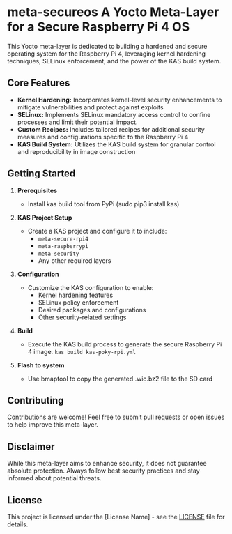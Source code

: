 # meta-secureos A Yocto Meta-Layer for a Secure Raspberry Pi 4 OS

This Yocto meta-layer is dedicated to building a hardened and secure operating system for the Raspberry Pi 4, leveraging kernel hardening techniques, SELinux enforcement, and the power of the KAS build system. 

## Core Features

*   **Kernel Hardening:** Incorporates kernel-level security enhancements to mitigate vulnerabilities and protect against exploits
*   **SELinux:** Implements SELinux mandatory access control to confine processes and limit their potential impact.
*   **Custom Recipes:** Includes tailored recipes for additional security measures and configurations specific to the Raspberry Pi 4
*   **KAS Build System:** Utilizes the KAS build system for granular control and reproducibility in image construction

## Getting Started

1.  **Prerequisites**
    *   Install kas build tool from PyPi (sudo pip3 install kas)

2.  **KAS Project Setup**
    *   Create a KAS project and configure it to include:
        *   `meta-secure-rpi4`
        *   `meta-raspberrypi`
        *   `meta-security`
        *   Any other required layers

3.  **Configuration**
    *   Customize the KAS configuration to enable:
        *   Kernel hardening features
        *   SELinux policy enforcement
        *   Desired packages and configurations
        *   Other security-related settings

4.  **Build**
    *   Execute the KAS build process to generate the secure Raspberry Pi 4 image.
    ``` kas build kas-poky-rpi.yml ```
5. **Flash to system**
    * Use bmaptool to copy the generated .wic.bz2 file to the SD card


## Contributing

Contributions are welcome! Feel free to submit pull requests or open issues to help improve this meta-layer.

## Disclaimer

While this meta-layer aims to enhance security, it does not guarantee absolute protection. Always follow best security practices and stay informed about potential threats.

## License

This project is licensed under the [License Name] - see the [LICENSE](LICENSE) file for details.
